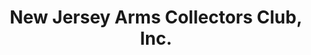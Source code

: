 ---
layout: repo
title: "New Jersey Arms Collectors Club, Inc."
id: 12500
permalink: repos/12500/
---